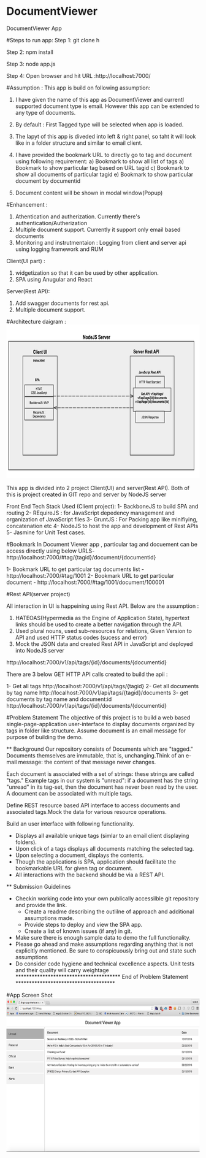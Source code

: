 # DocumentViewer
DocumentViewer App

#Steps to run app:
Step 1: git clone h

Step 2: npm install

Step 3: node app.js

Step 4: Open browser and hit URL :http://localhost:7000/


#Assumption :
This app is build on following assumption:

1) I have given the name of this app as DocumentViewer and currentl supported document type is email. However this app can be extended to any type of documents.
2) By default : First Tagged type will be selected when app is loaded.
3) The lapyt of this app is diveded into left & right  panel, so taht it will look like in a folder structure and similar to email client.
4) I have provided the bookmark URL to directly go to tag and document using following requirement:
	a) Bookmark to show all list of tags
	a) Bookmark to show particular tag based on URL tagid
	c) Bookmark to show all documents of particular tagid
	e) Bookmark to show particular document by documentid

5) Document content will be shown in modal window(Popup)


#Enhancement :
1) Athentication and autherization. Currently there's authentication/Autherization
2) Multiple document support. Currently it support only email based documents
3) Monitoring and instrutmentaion : Logging from client and server api using logging framework and RUM

Client(UI part) :
1) widgetization so that it can be used by other application.
2) SPA using Anugular and React

Server(Rest API):
1) Add swagger documents for rest api.
2) Multiple document support.

#Architecture daigram :
<img src="https://raw.githubusercontent.com/reetesha/documentviewer/master/documentviewer_Architecture_daigram.png" alt="Smiley face" height="400">

This app is divided into 2 project Client(UI) and server(Rest API). Both of this is project created in GIT repo and server by NodeJS server

Front End Tech Stack Used (Client project):
1- BackboneJS to build SPA and routing
2- REquireJS : for JavaScript depedency management and organization of JavaScript files
3- GruntJS : For Packing app like minifiying, concatenation etc
4- NodeJS to host the app and development of Rest APIs
5- Jasmine for Unit Test cases.

#Bookmark 
In Document Viewer app , particular tag and docuement can be access directly using below URLS- 
http://localhost:7000/#tag/{tagid}/document/{documentid}

1- Bookmark URL to get particular tag documents list - http://localhost:7000/#tag/1001
2- Bookmark URL to get particular document - http://localhost:7000/#tag/1001/document/100001

#Rest API(server project)

All interaction in UI is happeining using Rest API. Below are the assumption :

1) HATEOAS(Hypermedia as the Engine of Application State), hypertext links should be used to create a better navigation through the API.
2) Used plural nouns, used sub-resources for relations, Given Version to API and used HTTP status codes (sucess and error)
3) Mock the JSON data and created Rest API in JavaScript and deployed into NodeJS server

http://localhost:7000/v1/api/tags/{id}/documents/{documentid}

There are 3 below GET HTTP API calls created to build the apii :

1- Get all tags http://localhost:7000/v1/api/tags/{tagid}
2- Get all documents by tag name  http://localhost:7000/v1/api/tags/{tagid}/documents
3- get documents by tag name and document:id http://localhost:7000/v1/api/tags/{id}/documents/{documentid}


#Problem Statement
The objective of this project is to build a web based single-page-application user-interface to display documents organized by tags in folder like structure. Assume document is an email message for purpose of building the demo.

** Background
Our repository consists of Documents which are "tagged."  Documents themselves are immutable, that is, unchanging.Think of an e-mail message: the content of that message never changes.

Each document is associated with a set of strings: these strings are called "tags."  Example tags in our system is "unread": if a document has the string "unread" in its tag-set, then the document has never been read by the user. A document can be associated with multiple tags.


Define REST resource based API interface to access documents and associated tags.Mock the data for various resource operations.

Build an user interface with following functionality.
- Displays all available unique tags (simlar to an email client displaying folders).
- Upon click of a tags displays all documents matching the selected tag.
- Upon selecting a document, displays the contents.
- Though the applications is SPA, application should facilitate the bookmarkable URL for given tag or document.
- All interactions with the backend should be via a REST API.

** Submission Guidelines
- Checkin working code into your own publically accessilble git repository and provide the link.
    - Create a readme describing the outlilne of approach and additional assumptions made.
    - Provide steps to deploy and view the SPA app.
    - Create a list of known issues (if any) in git.
- Make sure there is enough sample data to demo the full functionality.
- Please go ahead and make assumptions regarding anything that is not explicitly mentioned. Be sure to conspicuously bring out and state such assumptions
- Do consider code hygiene and technical excellence aspects. Unit tests and their quality will carry weightage
*************************************** End of Problem Statement *************************************

#App Screen Shot
<img src="https://raw.githubusercontent.com/reetesha/documentviewer/master/DocumentViewer_SC.png" alt="Smiley face" height="400">

